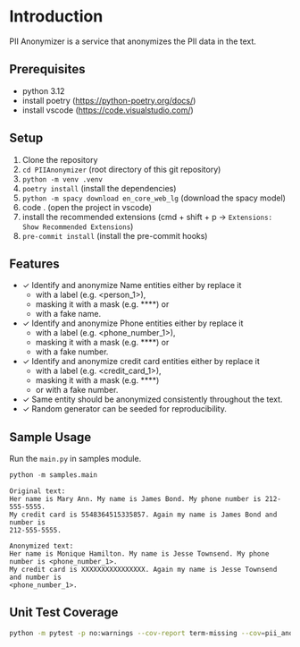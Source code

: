 # Introduction

PII Anonymizer is a service that anonymizes the PII data in the text.

## Prerequisites

- python 3.12
- install poetry (https://python-poetry.org/docs/)
- install vscode (https://code.visualstudio.com/)

## Setup

1. Clone the repository
2. `cd PIIAnonymizer` (root directory of this git repository)
3. `python -m venv .venv`
4. `poetry install` (install the dependencies)
5. `python -m spacy download en_core_web_lg` (download the spacy model)
6. code . (open the project in vscode)
7. install the recommended extensions (cmd + shift + p -> `Extensions: Show Recommended Extensions`)
8. `pre-commit install` (install the pre-commit hooks)

## Features

- &check; Identify and anonymize Name entities either by replace it 
  - with a label (e.g. <person_1>),
  - masking it with a mask (e.g. ****) or
  - with a fake name.
- &check; Identify and anonymize Phone entities either by replace it
  - with a label (e.g. <phone_number_1>),
  - masking it with a mask (e.g. ****) or
  - with a fake number.
- &check; Identify and anonymize credit card entities either by replace it
  - with a label (e.g. <credit_card_1>),
  - masking it with a mask (e.g. ****)
  - or with a fake number.
- &check; Same entity should be anonymized consistently throughout the text.
- &check; Random generator can be seeded for reproducibility.

## Sample Usage

Run the `main.py` in samples module.

```python
python -m samples.main
```

```
Original text:
Her name is Mary Ann. My name is James Bond. My phone number is 212-555-5555.
My credit card is 5548364515335857. Again my name is James Bond and number is
212-555-5555.
```

```
Anonymized text:
Her name is Monique Hamilton. My name is Jesse Townsend. My phone number is <phone_number_1>.
My credit card is XXXXXXXXXXXXXXXX. Again my name is Jesse Townsend and number is
<phone_number_1>.
```


## Unit Test Coverage

```sh
python -m pytest -p no:warnings --cov-report term-missing --cov=pii_anonymizer tests
```
